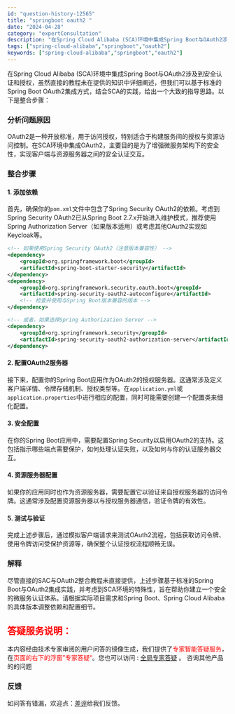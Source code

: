```yaml
---
id: "question-history-12565"
title: "springboot oauth2 "
date: "2024-04-28"
category: "expertConsultation"
description: "在Spring Cloud Alibaba (SCA)环境中集成Spring Boot与OAuth2涉及到安全认证和授权，虽然直接的教程未在提供的知识中详细阐述，但我们可以基于标准的Spring Boot OAuth2集成方式，结合SCA的实践，给出一个大致的指导思路。以下是整合步骤：### 分析问"
tags: ["spring-cloud-alibaba","springboot","oauth2"]
keywords: ["spring-cloud-alibaba","springboot","oauth2"]
---
```


在Spring Cloud Alibaba (SCA)环境中集成Spring Boot与OAuth2涉及到安全认证和授权，虽然直接的教程未在提供的知识中详细阐述，但我们可以基于标准的Spring Boot OAuth2集成方式，结合SCA的实践，给出一个大致的指导思路。以下是整合步骤：

### 分析问题原因
OAuth2是一种开放标准，用于访问授权，特别适合于构建服务间的授权与资源访问控制。在SCA环境中集成OAuth2，主要目的是为了增强微服务架构下的安全性，实现客户端与资源服务器之间的安全认证交互。

### 整合步骤

#### 1. 添加依赖
首先，确保你的`pom.xml`文件中包含了Spring Security OAuth2的依赖。考虑到Spring Security OAuth2已从Spring Boot 2.7.x开始进入维护模式，推荐使用Spring Authorization Server（如果版本适用）或考虑其他OAuth2实现如Keycloak等。

```xml
<!-- 如果使用Spring Security OAuth2（注意版本兼容性） -->
<dependency>
    <groupId>org.springframework.boot</groupId>
    <artifactId>spring-boot-starter-security</artifactId>
</dependency>
<dependency>
    <groupId>org.springframework.security.oauth.boot</groupId>
    <artifactId>spring-security-oauth2-autoconfigure</artifactId>
    <!-- 检查并使用与Spring Boot版本兼容的版本 -->
</dependency>

<!-- 或者，如果选择Spring Authorization Server -->
<dependency>
    <groupId>org.springframework.security</groupId>
    <artifactId>spring-security-oauth2-authorization-server</artifactId>
</dependency>
```

#### 2. 配置OAuth2服务器
接下来，配置你的Spring Boot应用作为OAuth2的授权服务器。这通常涉及定义客户端详情、令牌存储机制、授权类型等。在`application.yml`或`application.properties`中进行相应的配置，同时可能需要创建一个配置类来细化配置。

#### 3. 安全配置
在你的Spring Boot应用中，需要配置Spring Security以启用OAuth2的支持。这包括指示哪些端点需要保护，如何处理认证失败，以及如何与你的认证服务器交互。

#### 4. 资源服务器配置
如果你的应用同时也作为资源服务器，需要配置它以验证来自授权服务器的访问令牌。这通常涉及配置资源服务器以与授权服务器通信，验证令牌的有效性。

#### 5. 测试与验证
完成上述步骤后，通过模拟客户端请求来测试OAuth2流程，包括获取访问令牌、使用令牌访问受保护资源等，确保整个认证授权流程顺畅无误。

### 解释
尽管直接的SAC与OAuth2整合教程未直接提供，上述步骤基于标准的Spring Boot与OAuth2集成实践，并考虑到SCA环境的特殊性，旨在帮助你建立一个安全的微服务认证体系。请根据实际项目需求和Spring Boot、Spring Cloud Alibaba的具体版本调整依赖和配置细节。
## <font color="#FF0000">答疑服务说明：</font> 

本内容经由技术专家审阅的用户问答的镜像生成，我们提供了<font color="#FF0000">专家智能答疑服务</font>，在<font color="#FF0000">页面的右下的浮窗”专家答疑“</font>。您也可以访问 : [全局专家答疑](https://opensource.alibaba.com/chatBot) 。 咨询其他产品的的问题

### 反馈
如问答有错漏，欢迎点：[差评](https://ai.nacos.io/user/feedbackByEnhancerGradePOJOID?enhancerGradePOJOId=12658)给我们反馈。
